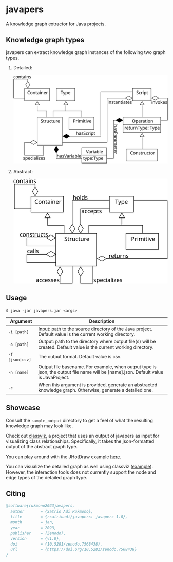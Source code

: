 # javapers

A knowledge graph extractor for Java projects.

## Knowledge graph types

javapers can extract knowledge graph instances of the following two graph types.

1. Detailed:

   <img src="figures/detailed.svg" alt="Detailed graph type"/>

2. Abstract:

   <img src="figures/abstract.svg" alt="Abstract graph type"/>

## Usage

```shell
$ java -jar javapers.jar <args>
```

| Argument                        | Description                                                                                                                          |
|---------------------------------|--------------------------------------------------------------------------------------------------------------------------------------|
| `-i [path]`                     | Input: path to the source directory of the Java project. Default value is the current working directory.                             |
| `-o [path]`                     | Output: path to the directory where output file(s) will be created. Default value is the current working directory.                  |
| <code>-f [json&#124;csv]</code> | The output format. Default value is csv.                                                                                             |
| `-n [name]`                     | Output file basename. For example, when output type is json, the output file name will be [name].json. Default value is JavaProject. |
| `-c`                            | When this argument is provided, generate an abstracted knowledge graph. Otherwise, generate a detailed one.                          |

## Showcase

Consult the `sample_output` directory to get a feel of what the resulting knowledge graph may look like.

Check out [classviz](https://github.com/rsatrioadi/classviz), a project that uses an output of javapers as input for visualizing class relationships. Specifically, it takes the json-formatted output of the abstract graph type.

You can play around with the JHotDraw example [here](https://rsatrioadi.github.io/classviz/?p=jhotdraw_abstract).

You can visualize the detailed graph as well using classviz ([example](https://rsatrioadi.github.io/classviz/?p=strategy_detailed)). However, the interaction tools does not currently support the node and edge types of the detailed graph type.

## Citing

```bibtex
@software{rukmono2023javapers,
  author       = {Satrio Adi Rukmono},
  title        = {rsatrioadi/javapers: javapers 1.0},
  month        = jan,
  year         = 2023,
  publisher    = {Zenodo},
  version      = {v1.0},
  doi          = {10.5281/zenodo.7568438},
  url          = {https://doi.org/10.5281/zenodo.7568438}
}
```
